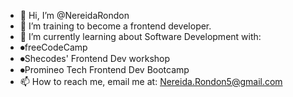 - 👋 Hi, I’m @NereidaRondon
- 👀 I’m training to become a frontend developer.
- 🌼 I’m currently learning about Software Development with:
-   ⏺freeCodeCamp
-   ⏺Shecodes' Frontend Dev workshop
-   ⏺Promineo Tech Frontend Dev Bootcamp
- 📫 How to reach me, email me at: Nereida.Rondon5@gmail.com

<!---
NereidaRondon/NereidaRondon is a ✨ special ✨ repository because its `README.md` (this file) appears on your GitHub profile.
You can click the Preview link to take a look at your changes.
--->
